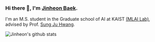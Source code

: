 ### Hi there 👋, I'm [Jinheon Baek](https://jinheonbaek.github.io/about/).
I'm an M.S. student in the Graduate school of AI at KAIST [(MLAI Lab)](https://www.mlai-kaist.com/), advised by Prof. [Sung Ju Hwang](http://www.sungjuhwang.com/).

![Jinheon's github stats](https://github-readme-stats.vercel.app/api?username=jinheonbaek&show_icons=true&count_private=true)


<!--
**JinheonBaek/JinheonBaek** is a ✨ _special_ ✨ repository because its `README.md` (this file) appears on your GitHub profile.

Here are some ideas to get you started:

- 🔭 I’m currently working on ...
- 🌱 I’m currently learning ...
- 👯 I’m looking to collaborate on ...
- 🤔 I’m looking for help with ...
- 💬 Ask me about ...
- 📫 How to reach me: ...
- 😄 Pronouns: ...
- ⚡ Fun fact: ...
-->
